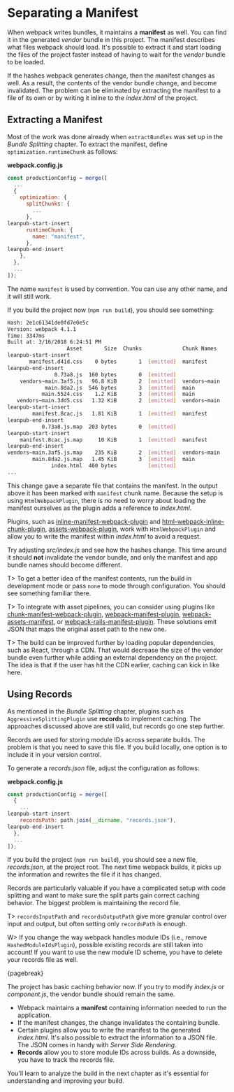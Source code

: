 # Separating a Manifest

When webpack writes bundles, it maintains a **manifest** as well. You can find it in the generated *vendor* bundle in this project. The manifest describes what files webpack should load. It's possible to extract it and start loading the files of the project faster instead of having to wait for the *vendor* bundle to be loaded.

If the hashes webpack generates change, then the manifest changes as well. As a result, the contents of the vendor bundle change, and become invalidated. The problem can be eliminated by extracting the manifest to a file of its own or by writing it inline to the *index.html* of the project.

## Extracting a Manifest

Most of the work was done already when `extractBundles` was set up in the *Bundle Splitting* chapter. To extract the manifest, define `optimization.runtimeChunk` as follows:

**webpack.config.js**

```javascript
const productionConfig = merge([
  ...
  {
    optimization: {
      splitChunks: {
        ...
      },
leanpub-start-insert
      runtimeChunk: {
        name: "manifest",
      },
leanpub-end-insert
    },
  },
  ...
]);
```

The name `manifest` is used by convention. You can use any other name, and it will still work.

If you build the project now (`npm run build`), you should see something:

```bash
Hash: 2e1c61341de0fd7e0e5c
Version: webpack 4.1.1
Time: 3347ms
Built at: 3/16/2018 6:24:51 PM
                   Asset       Size  Chunks             Chunk Names
leanpub-start-insert
       manifest.d41d.css    0 bytes       1  [emitted]  manifest
leanpub-end-insert
               0.73a8.js  160 bytes       0  [emitted]
    vendors~main.3af5.js   96.8 KiB       2  [emitted]  vendors~main
            main.8da2.js  546 bytes       3  [emitted]  main
           main.5524.css    1.2 KiB       3  [emitted]  main
   vendors~main.3dd5.css   1.32 KiB       2  [emitted]  vendors~main
leanpub-start-insert
        manifest.8cac.js   1.81 KiB       1  [emitted]  manifest
leanpub-end-insert
           0.73a8.js.map  203 bytes       0  [emitted]
leanpub-start-insert
    manifest.8cac.js.map     10 KiB       1  [emitted]  manifest
leanpub-end-insert
vendors~main.3af5.js.map    235 KiB       2  [emitted]  vendors~main
        main.8da2.js.map   1.45 KiB       3  [emitted]  main
              index.html  460 bytes          [emitted]
...
```

This change gave a separate file that contains the manifest. In the output above it has been marked with `manifest` chunk name. Because the setup is using `HtmlWebpackPlugin`, there is no need to worry about loading the manifest ourselves as the plugin adds a reference to *index.html*.

Plugins, such as [inline-manifest-webpack-plugin](https://www.npmjs.com/package/inline-manifest-webpack-plugin) and [html-webpack-inline-chunk-plugin](https://www.npmjs.com/package/html-webpack-inline-chunk-plugin), [assets-webpack-plugin](https://www.npmjs.com/package/assets-webpack-plugin), work with `HtmlWebpackPlugin` and allow you to write the manifest within *index.html* to avoid a request.

Try adjusting *src/index.js* and see how the hashes change. This time around it should **not** invalidate the vendor bundle, and only the manifest and app bundle names should become different.

T> To get a better idea of the manifest contents, run the build in development mode or pass `none` to mode through configuration. You should see something familiar there.

T> To integrate with asset pipelines, you can consider using plugins like [chunk-manifest-webpack-plugin](https://www.npmjs.com/package/chunk-manifest-webpack-plugin), [webpack-manifest-plugin](https://www.npmjs.com/package/webpack-manifest-plugin), [webpack-assets-manifest](https://www.npmjs.com/package/webpack-assets-manifest), or [webpack-rails-manifest-plugin](https://www.npmjs.com/package/webpack-rails-manifest-plugin). These solutions emit JSON that maps the original asset path to the new one.

T> The build can be improved further by loading popular dependencies, such as React, through a CDN. That would decrease the size of the vendor bundle even further while adding an external dependency on the project. The idea is that if the user has hit the CDN earlier, caching can kick in like here.

## Using Records

As mentioned in the *Bundle Splitting* chapter, plugins such as `AggressiveSplittingPlugin` use **records** to implement caching. The approaches discussed above are still valid, but records go one step further.

Records are used for storing module IDs across separate builds. The problem is that you need to save this file. If you build locally, one option is to include it in your version control.

To generate a *records.json* file, adjust the configuration as follows:

**webpack.config.js**

```javascript
const productionConfig = merge([
  {
    ...
leanpub-start-insert
    recordsPath: path.join(__dirname, "records.json"),
leanpub-end-insert
  },
  ...
]);
```

If you build the project (`npm run build`), you should see a new file, *records.json*, at the project root. The next time webpack builds, it picks up the information and rewrites the file if it has changed.

Records are particularly valuable if you have a complicated setup with code splitting and want to make sure the split parts gain correct caching behavior. The biggest problem is maintaining the record file.

T> `recordsInputPath` and `recordsOutputPath` give more granular control over input and output, but often setting only `recordsPath` is enough.

W> If you change the way webpack handles module IDs (i.e., remove `HashedModuleIdsPlugin`), possible existing records are still taken into account! If you want to use the new module ID scheme, you have to delete your records file as well.

{pagebreak}



The project has basic caching behavior now. If you try to modify *index.js* or *component.js*, the vendor bundle should remain the same.



* Webpack maintains a **manifest** containing information needed to run the application.
* If the manifest changes, the change invalidates the containing bundle.
* Certain plugins allow you to write the manifest to the generated *index.html*. It's also possible to extract the information to a JSON file. The JSON comes in handy with *Server Side Rendering*.
* **Records** allow you to store module IDs across builds. As a downside, you have to track the records file.

You'll learn to analyze the build in the next chapter as it's essential for understanding and improving your build.
